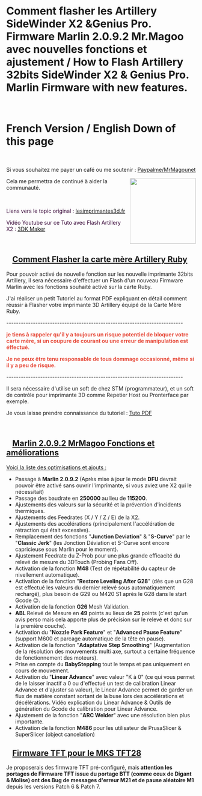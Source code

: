 <!DOCTYPE html>
<html>
  <head>
    <meta http-equiv="content-type" content="text/html; charset=UTF-8">
  </head>
  <body>
    <h1 dir="auto">Comment flasher les Artillery SideWinder X2 &amp;Genius Pro.
      Firmware Marlin 2.0.9.2 Mr.Magoo avec nouvelles fonctions et ajustement /
      How to Flash Artillery 32bits SideWinder X2 &amp; Genius Pro. Marlin
      Firmware with new features.</h1>
    &nbsp;&nbsp;
    <p></p>
    <h1 dir="auto">French Version / English Down of this page</h1>
    <p></p>
    <br>
    <p>Si vous souhaitez me payer un café ou me soutenir : <a href="https://www.paypal.com/paypalme/MrMagounet"
              target="_blank"> Paypalme/MrMagounet<br></P>
            </a>
            <p><a target="_blank" rel="noopener noreferrer"><img src="https://www.lesimprimantes3d.fr/forum/uploads/monthly_2021_02/logo.png.7b007150fa09975916925b46c74c4133.png"
                  style="max-width: 100%;" width="175" align="right"></a></p>
            <p dir="auto">Cela me permettra de continué à aider la communauté.</p>
            <p dir="auto"><span style="color: #333399;"><span style="color: #330033;"><br>
                </span></span></p>
            <p dir="auto"><span style="color: #333399;"><span style="color: #330033;">Liens
                  vers le topic original : <a href="https://www.lesimprimantes3d.fr/forum/topic/44697-tuto-comment-flasher-le-firmware-des-x2-genius-pro-hornet/">lesimprimantes3d.fr</a><br>
                </span></span></p>
            <p dir="auto"><span style="color: #333399;"><span style="color: #330033;">Vidéo
                  Youtube sur ce Tuto avec Flash Artillery X2 : <a href="https://www.youtube.com/watch?v=SnRNQQoOKaw&amp;t=99s">3DK
                    Maker</a></span></span></p>
    <br>
    <h2 dir="auto"><a id="user-content-marlin-20" class="anchor" href="#marlin-20"><svg
          class="octicon octicon-link" viewBox="0 0 16 16" width="16" height="16"></svg></a><u>Comment
        Flasher la carte mère Artillery Ruby</u></h2>
    <p dir="auto">Pour pouvoir activé de nouvelle fonction sur les nouvelle
      imprimante 32bits Artillery, il sera nécessaire d'effectuer un Flash d'un
      nouveau Firmware Marlin avec les fonctions souhaité activé sur la carte
      Ruby.</p>
    <p dir="auto">J'ai réaliser un petit Tutoriel au format PDF expliquant en
      détail comment réussir à Flasher votre imprimante 3D Artillery équipé de
      la Carte Mère Ruby.</p>
    <p dir="auto">-------------------------------------------------------------------------</p>
    <p dir="auto"><span style="box-sizing: border-box; color: rgb(231, 76, 60);">
        <b>je tiens à rappeler qu'il y a toujours un risque potentiel de bloquer
          votre carte mère, si un coupure de courant ou une erreur de
          manipulation est éffectué.</b></span></p>
    <b> </b>
    <p dir="auto"><b><span style="box-sizing: border-box; color: rgb(231, 76, 60);">Je
          ne peux être tenu responsable de tous dommage occasionné, même
          si&nbsp; il y a peu de risque.</span></b></p>
    <p dir="auto">-------------------------------------------------------------------------</p>
    <p dir="auto">Il sera nécessaire d'utilise un soft de chez STM
      (programmateur), et un soft de contrôle pour imprimante 3D comme Repetier
      Host ou Pronterface par exemple.&nbsp;&nbsp;</p>
    <p dir="auto">Je vous laisse prendre connaissance du tutoriel : <a href="https://github.com/MrMagounet/Frimware_Flash-Artillery_X2_GeniusPro/blob/main/TUTO-PDF_Comment_Flasher_son_Artillery-Ruby.pdf">Tuto
        PDF</a></p>
    <p dir="auto"></p>
    <p><br>
    </p>
    <p> </p>
    <h2 dir="auto"><a id="user-content-example-configurations" class="anchor" href="#example-configurations"><svg
          class="octicon octicon-link" viewBox="0 0 16 16" width="16" height="16"></svg></a><u>Marlin
        2.0.9.2 MrMagoo Fonctions et améliorations </u></h2>
    <p dir="auto"><u>Voici la liste des optimisations et ajouts :</u></p>
    <ul>
      <p dir="auto"> </p>
      <li>Passage à <b>Marlin 2.0.9.2</b> (Après mise à jour le mode <b>DFU </b>devrait
        pouvoir être activé sans ouvrir l'imprimante, si vous aviez une X2 qui
        le nécessitait)</li>
      <li>Passage des baudrate en <b>250000 </b>au lieu de <b> 115200</b>.</li>
      <li>Ajustements des valeurs sur la sécurité et la prévention d'incidents
        thermiques.</li>
      <li>Ajustements des Feedrates (X / Y / Z / E) de la X2.</li>
      <li>Ajustements des accélérations (principalement l'accélération de
        rétraction qui était excessive).</li>
      <li>Remplacement des fonctions "<b>Junction Deviation</b>" &amp; "<b>S-Curve</b>"
        par le "<b>Classic Jerk</b>" (les Jonction Déviation et S-Curve sont
        encore capricieuse sous Marlin pour le moment).</li>
      <li>Ajustement Feedrate du Z-Prob pour une plus grande efficacité du
        relevé de mesure du 3DTouch (Probing Fans Off).</li>
      <li>Activation de la fonction <b>M48 </b>(Test de répétabilité du
        capteur de nivellement automatique).</li>
      <li>Activation de la fonction "<b>Restore Leveling After G28</b>" (dès que
        un G28 est effectué les valeurs du dernier relevé sous automatiquement
        rechargé), plus besoin de G29 ou M420 S1 après le G28 dans le start
        Gcode 😉.</li>
      <li>Activation de la fonction <b>G26 </b>Mesh Validation.</li>
      <li><b>ABL </b>Relevé de Mesure en <b>49 </b>points au lieux de <b>25
        </b>points (c'est qu'un avis perso mais cela apporte plus de précision
        sur le relevé et donc sur la première couche).</li>
      <li>Activation du "<b>Nozzle Park Feature</b>" et "<b>Advanced Pause
          Feature</b>" (support M600 et parcage automatique de la tête en
        pause).</li>
      <li>Activation de la fonction "<b>Adaptative Step Smoothing</b>"
        (Augmentation de la résolution des mouvements multi axe, surtout a
        certaine fréquence de fonctionnement des moteurs).<br>
      </li>
      <li>Prise en compte du <b>BabyStepping</b> tout le temps et pas
        uniquement en cours de mouvement.</li>
      <li>Activation du "<b>Linear Advance</b>" avec valeur "K à 0" (ce qui vous
        permet de le laisser inactif a 0 ou d'effectué un test de calibration
        Linear Advance et d'ajuster sa valeur), le Linear Advance permet de
        garder un flux de matière constant sortant de la buse lors des
        accélérations et décélérations. Vidéo explication du Linear Advance
        &amp; Outils de génération du Gcode de calibration pour Linear Advance.</li>
      <li>Ajustement de la fonction "<b>ARC Welder</b>" avec une résolution bien
        plus importante.</li>
      <li>Activation de la fonction <b>M486 </b>pour les utilisateur de
        PrusaSlicer &amp; SuperSlicer (object cancelation)</li>
      <p></p>
    </ul>
    <h2 dir="auto"><a id="user-content-building-marlin-20" class="anchor" href="#building-marlin-20"><svg
          class="octicon octicon-link" viewBox="0 0 16 16" width="16" height="16"></svg></a><u>Firmware
        TFT pour le MKS TFT28</u></h2>
    <p dir="auto">Je proposerais des firmware TFT pré-configuré, mais<b>
        attention les portages de Firmware TFT issue du portage BTT (comme ceux
        de Digant &amp; Molise) ont des Bug de messages d'erreur M21 et de pause
        aléatoire M1 </b>depuis les versions Patch 6 &amp; Patch 7. <b><br>
      </b></p>
    <p dir="auto"><b><br>
      </b></p>
    <p></p>
  </body>
</html>
